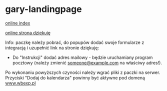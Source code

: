 # gary-landingpage
[online index](https://kryczek.github.io/gary-landingpage/)

[online strona dziękuję](https://kryczek.github.io/gary-landingpage/dziekuje.html)

Info: paczkę należy pobrać, do popupów dodać swoje formularze z integracją i uzupełnić link na stronie dziękuję:

- Do "Instrukcji" dodać adres mailowy - będzie uruchamiany program pocztowy (należy zmienić someone@example.com na właściwy adres!).

Po wykonaniu powyższych czyności należy wgrać pliki z paczki na serwer. Przyciski "Dodaj do kalendarza" powinny być aktywne pod domeną www.wbexp.pl
